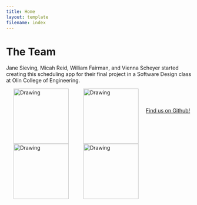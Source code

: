 ```yaml
---
title: Home
layout: template
filename: index
---
```


# The Team
Jane Sieving, Micah Reid, William Fairman, and Vienna Scheyer started creating this scheduling app for their final project in a Software Design class at Olin College of Engineering.

<a href= "https://github.com/wfairmanolin">
<img align="left" src='https://avatars0.githubusercontent.com/u/31521968?s=200&v=4)](https://github.com/wfairmanolin' alt="Drawing" style= "width: 150px;" hspace="20"/>



<a href= "https://github.com/mhreid">
<img align="left" src='https://avatars0.githubusercontent.com/u/7905597?s=200&v=4)](https://github.com/mhreid' alt="Drawing" style= "width: 150px;" hspace="20"/>



<a href= "https://github.com/jsieving">
<img align="left" src='https://avatars3.githubusercontent.com/u/31548155?s=200&v=4)](https://github.com/jsieving' alt="Drawing" style= "width: 150px;" hspace="20"/>



<a href= "https://github.com/vscheyer">
<img align="left" src='https://avatars2.githubusercontent.com/u/18016746?s=200&v=4)](https://github.com/vscheyer' alt="Drawing" style= "width: 150px;" hspace="20"/>

<br>
<br>
<br>

 <div style="text-align:left">Find us on Github!</div>

